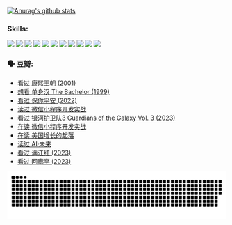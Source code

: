 
[![Anurag's github stats](https://github-readme-stats.vercel.app/api?username=w940853815)](https://github.com/anuraghazra/github-readme-stats)

### Skills:

<code><img height="32" src="https://cdn.jsdelivr.net/npm/simple-icons@v5/icons/python.svg"></code>
<code><img height="32" src="https://cdn.jsdelivr.net/npm/simple-icons@v5/icons/javascript.svg"></code>
<code><img height="32" src="https://cdn.jsdelivr.net/npm/simple-icons@v5/icons/django.svg"></code>
<code><img height="32" src="https://cdn.jsdelivr.net/npm/simple-icons@v5/icons/flask.svg"></code>
<code><img height="32" src="https://cdn.jsdelivr.net/npm/simple-icons@v5/icons/vuetify.svg"></code>
<code><img height="32" src="https://cdn.jsdelivr.net/npm/simple-icons@v5/icons/git.svg"></code>
<code><img height="32" src="https://cdn.jsdelivr.net/npm/simple-icons@v5/icons/docker.svg"></code>
<code><img height="32" src="https://cdn.jsdelivr.net/npm/simple-icons@v5/icons/postgresql.svg"></code>
<code><img height="32" src="https://cdn.jsdelivr.net/npm/simple-icons@v5/icons/elasticsearch.svg"></code>
<code><img height="32" src="https://cdn.jsdelivr.net/npm/simple-icons@v5/icons/macos.svg"></code>
<code><img height="32" src="https://cdn.jsdelivr.net/npm/simple-icons@v5/icons/linux.svg"></code>

### 🗣 豆瓣:

<!-- DOUBAN-ACTIVITIES:START -->
- [看过 康熙王朝‎ (2001)](https://www.douban.com/people/136069238/status/4254396418/?_i=85449662)
- [想看 单身汉 The Bachelor‎ (1999)](https://www.douban.com/people/136069238/status/4250318861/?_i=85449662)
- [看过 保你平安‎ (2022)](https://www.douban.com/people/136069238/status/4239139510/?_i=85449662)
- [读过 微信小程序开发实战](https://www.douban.com/people/136069238/status/4237321528/?_i=85449663)
- [看过 银河护卫队3 Guardians of the Galaxy Vol. 3‎ (2023)](https://www.douban.com/people/136069238/status/4236631849/?_i=85449663)
- [在读 微信小程序开发实战](https://www.douban.com/people/136069238/status/4230177692/?_i=85449663)
- [在读 美国增长的起落](https://www.douban.com/people/136069238/status/4220055912/?_i=85449663)
- [读过 AI·未来](https://www.douban.com/people/136069238/status/4220054171/?_i=85449663)
- [看过 满江红‎ (2023)](https://www.douban.com/people/136069238/status/4219146433/?_i=85449663)
- [看过 回廊亭‎ (2023)](https://www.douban.com/people/136069238/status/4215992758/?_i=85449663)
<!-- DOUBAN-ACTIVITIES:END -->


![Snake animation](https://raw.githubusercontent.com/w940853815/w940853815/output/github-contribution-grid-snake.svg)

<!--
**w940853815/w940853815** is a ✨ _special_ ✨ repository because its `README.md` (this file) appears on your GitHub profile.

Here are some ideas to get you started:

- 🔭 I’m currently working on ...
- 🌱 I’m currently learning ...
- 👯 I’m looking to collaborate on ...
- 🤔 I’m looking for help with ...
- 💬 Ask me about ...
- 📫 How to reach me: ...
- 😄 Pronouns: ...
- ⚡ Fun fact: ...
-->
